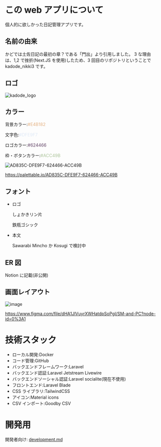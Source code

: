 # この web アプリについて

個人的に欲しかった日記管理アプリです。

## 名前の由来

かどでは土佐日記の最初の章？である「門出」より引用しました。
3 な理由は、1,2 で挫折(Next.JS を使用)したため、3 回目のリポジトリということで kadode_nikki3 です。

## ロゴ

![kadode_logo](https://user-images.githubusercontent.com/63891531/103437865-f165e600-4c6f-11eb-8d7b-70669e479706.png)

## カラー

背景カラー:<span style="color:#E4B182">#E4B182</span>

文字色:<span style="color:#DFE9F7">#DFE9F7</span>

ロゴカラー:<span style="color:#624466">#624466</span>

枠・ボタンカラー:<span style="color:#ACC49B">#ACC49B</span>

![AD835C-DFE9F7-624466-ACC49B](https://user-images.githubusercontent.com/63891531/103437377-633b3100-4c6a-11eb-8f16-a651b6c65499.png)

https://palettable.io/AD835C-DFE9F7-624466-ACC49B

## フォント

-   ロゴ

    しょかきリン片

    鉄瓶ゴシック

-   本文

    Sawarabi Mincho か Kosugi で検討中

## ER 図

Notion に記載(非公開)

## 画面レイアウト

![image](https://user-images.githubusercontent.com/63891531/103432630-84c5f980-4c25-11eb-9907-2c417adae0d8.png)

https://www.figma.com/file/dHA1JlVuyrXWHatdpSoPgI/SM-and-PC?node-id=0%3A1

# 技術スタック

-   ローカル開発:Docker
-   コード管理:GitHub
-   バックエンドフレームワーク:Laravel
-   バックエンド認証:Laravel Jetstream Livewire
-   バックエンドソーシャル認証:Laravel socialite(現在不使用)
-   フロントエンド:Laravel Blade
-   CSS ライブラリ:TailwindCSS
-   アイコン:Material icons
-   CSV インポート:Goodby CSV

# 開発用

開発者向け: [development.md](./docs/development.md)
